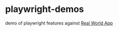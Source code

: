 # playwright-demos
demo of playwright features against [Real World App](https://github.com/cypress-io/cypress-realworld-app)

